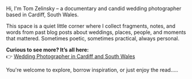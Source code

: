 Hi, I'm Tom Zelinsky – a documentary and candid wedding photographer based in Cardiff, South Wales.

This space is a quiet little corner where I collect fragments, notes, and words from past blog posts about weddings, places, people, and moments that mattered. Sometimes poetic, sometimes practical, always personal.

**Curious to see more? It’s all here:**  
👉 [Wedding Photographer in Cardiff and South Wales](https://yourweddingphotographer.uk)

You're welcome to explore, borrow inspiration, or just enjoy the read.....
